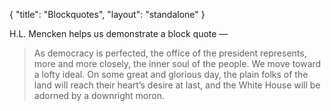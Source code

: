 {
    "title": "Blockquotes",
    "layout": "standalone"
}

H.L. Mencken helps us demonstrate a block quote — 

>As democracy is perfected, the office of the president represents, more and more closely, the inner soul of the people. We move toward a lofty ideal. On some great and glorious day, the plain folks of the land will reach their heart’s desire at last, and the White House will be adorned by a downright moron.
